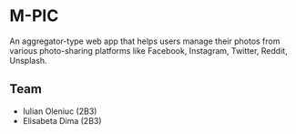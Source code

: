 # M-PIC

An aggregator-type web app that helps users manage their photos from various photo-sharing platforms like Facebook, Instagram, Twitter, Reddit, Unsplash.

## Team

- Iulian Oleniuc (2B3)
- Elisabeta Dima (2B3)
